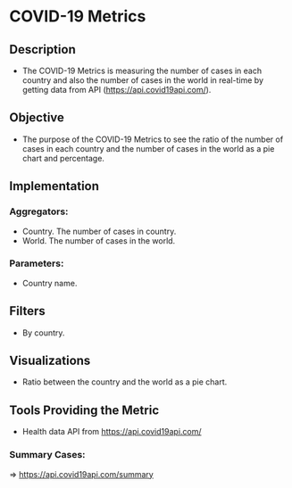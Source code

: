 # COVID-19 Metrics

## Description
- The COVID-19 Metrics is measuring the number of cases in each country and also the number of cases in the world in real-time by getting data from API (https://api.covid19api.com/).

## Objective
- The purpose of the COVID-19 Metrics to see the ratio of the number of cases in each country and the number of cases in the world as a pie chart and percentage.

## Implementation

### Aggregators:
- Country. The number of cases in country.
- World.  The number of cases in the world.

### Parameters:
- Country name.

## Filters
- By country.

## Visualizations
- Ratio between the country and the world as a pie chart.

## Tools Providing the Metric
- Health data API from https://api.covid19api.com/
### Summary Cases:
=> https://api.covid19api.com/summary
